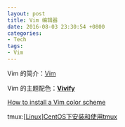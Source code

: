 ```yaml
---
layout: post
title: Vim 编辑器
date: 2016-08-03 23:30:54 +0800
categories:
- Tech
tags:
- Vim
---
```


Vim 的简介：[Vim](https://wiki.archlinux.org/index.php/Vim_(%E7%AE%80%E4%BD%93%E4%B8%AD%E6%96%87)#.E9.A2.9C.E8.89.B2.E6.96.B9.E6.A1.88)

Vim 的主题配色：[**Vivify**](http://bytefluent.com/vivify/)

[How to install a Vim color scheme](https://www.mkyong.com/linux/how-to-install-a-vim-color-scheme/)

tmux:[[Linux]CentOS下安装和使用tmux](http://www.cnblogs.com/rond/p/4466599.html)